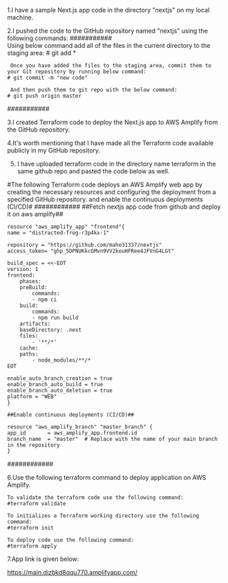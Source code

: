 1.I have a sample Next.js app code in the directory "nextjs" on my local machine.

2.I pushed the code to the GitHub repository named "nextjs" using the following commands:
###########     
	 Using below command add all of the files in the current directory to the staging area:
	# git add *
	
	 Once you have added the files to the staging area, commit them to your Git repository by running below command:
	# git commit -m "new code"
	
	 And then push them to git repo with the below command:
	# git push origin master
###########

3.I created Terraform code to deploy the Next.js app to AWS Amplify from the GitHub repository.

4.It's worth mentioning that I have made all the Terraform code available publicly in my GitHub repository.
  
5. I have uploaded terraform code in the directory name terraform in the same github repo and pasted the code below as well.

#The following Terraform code deploys an AWS Amplify web app by creating the necessary resources and configuring the deployment from a specified GitHub repository.
 and enable the continuous deployments (CI/CD)#
############
	##Fetch nextjs app code from github and deploy it on aws amplify##

	resource "aws_amplify_app" "frontend"{
	name = "distracted-frog-r3p4kx-1"
	
	repository = "https://github.com/mahe31337/nextjs"
	access_token= "ghp_5DPNUKkcGMvn9VV2keuHFRee4JFVnG4LGt"
	
	build_spec = <<-EOT
	version: 1
	frontend:
		phases:
		preBuild:
			commands:
			- npm ci
		build:
			commands:
			- npm run build
		artifacts:
		baseDirectory: .next
		files:
			- '**/*'
		cache:
		paths:
			- node_modules/**/*
	EOT
	
	enable_auto_branch_creation = true
	enable_branch_auto_build = true
	enable_branch_auto_deletion = true
	platform = "WEB"
	}
	
	##Enable continuous deployments (CI/CD)##
	
	resource "aws_amplify_branch" "master_branch" {
	app_id       = aws_amplify_app.frontend.id
	branch_name  = "master"  # Replace with the name of your main branch in the repository
	}
############

6.Use the following terraform command to deploy application on AWS Amplify.

    To validate the terraform code use the following command:
	#terraform validate
	
	To initializes a Terraform working directory use the following command:
	#terraform init
	
	To deploy code use the following command:
	#terraform apply
	
7.App link is given below:

https://main.dizbkd8qqu770.amplifyapp.com/
